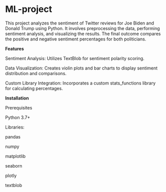 # ML-project

This project analyzes the sentiment of Twitter reviews for Joe Biden and Donald Trump using Python. It involves preprocessing the data, performing sentiment analysis, and visualizing the results. The final outcome compares the positive and negative sentiment percentages for both politicians.

**Features**

Sentiment Analysis: Utilizes TextBlob for sentiment polarity scoring.

Data Visualization: Creates violin plots and bar charts to display sentiment distribution and comparisons.

Custom Library Integration: Incorporates a custom stats_functions library for calculating percentages.

**Installation**

Prerequisites

Python 3.7+

Libraries:

pandas

numpy

matplotlib

seaborn

plotly

textblob

